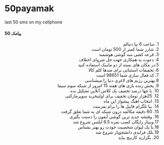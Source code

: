 # 50payamak
 last 50 sms on my cellphone

 #### 50 پیامک 
 <div dir="rtl">
 1. ساعت 6 بیا دنبالم
 </div>
  <div dir="rtl">
 2. شارز شما کمتر از 500 تومان است
 </div>
  <div dir="rtl">
 3. قرعه کشی سه گوشی هوشمند
 </div>
  <div dir="rtl">
 4. دعوت به همکاری جهت حل شروای اختلاف
 </div>
  <div dir="rtl">
 5.در مکان های بسته از دو ماسک استفاده کنید
 </div>
  <div dir="rtl">
 6. تخفیفات استثنایی برای صدها کلم کالا
 </div>
  <div dir="rtl">
 7. کد فعال سازی شما 98651 است
 </div>
  <div dir="rtl">
 8.بهترین رژیم های لاغری دنیا را میشناسی
 </div>
  <div dir="rtl">
 9. پخش زنده بازی های هفته 15 امروز از شبکه سوم سیما
 </div>
  <div dir="rtl">
 10. با چها درصد تخفیف یک کلاس آنلاین تشکیل بده
 </div>
  <div dir="rtl">
 12. 25هزار تومان تخفیف برای اولینخرید سوپرمارکتی
 </div>
  <div dir="rtl">
 13. انتخاب اهنگ پیشواز این ماه
 </div>
  <div dir="rtl">
 14. بیا تلگرام فابیل ها را برام بفرست
 </div>
  <div dir="rtl">
 15. 60 دقیقه مکالمه درون شبکه ای به شما تعلق گرفت
 </div>
  <div dir="rtl">
 16. وقتشه جدید ترین گوشی آیفون را دستت بگیری
 </div>
  <div dir="rtl">
 17.وبینار رایگان کسب نمره 6.5 ایلتس شروع شد
 </div>
  <div dir="rtl">
 18.با یک لیوان شخصیت خودت رو بهتر بشناس
 </div>
  <div dir="rtl">
 19.بلک فرایدی دانشجویار شزوع شد
 </div>
   <div dir="rtl">
 20. بگزارید کارنیج بیاید
 </div>
 

 
 
